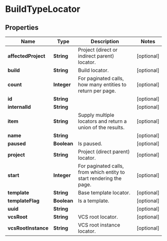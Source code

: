 
# BuildTypeLocator

## Properties
Name | Type | Description | Notes
------------ | ------------- | ------------- | -------------
**affectedProject** | **String** | Project (direct or indirect parent) locator. |  [optional]
**build** | **String** | Build locator. |  [optional]
**count** | **Integer** | For paginated calls, how many entities to return per page. |  [optional]
**id** | **String** |  |  [optional]
**internalId** | **String** |  |  [optional]
**item** | **String** | Supply multiple locators and return a union of the results. |  [optional]
**name** | **String** |  |  [optional]
**paused** | **Boolean** | Is paused. |  [optional]
**project** | **String** | Project (direct parent) locator. |  [optional]
**start** | **Integer** | For paginated calls, from which entity to start rendering the page. |  [optional]
**template** | **String** | Base template locator. |  [optional]
**templateFlag** | **Boolean** | Is a template. |  [optional]
**uuid** | **String** |  |  [optional]
**vcsRoot** | **String** | VCS root locator. |  [optional]
**vcsRootInstance** | **String** | VCS root instance locator. |  [optional]



